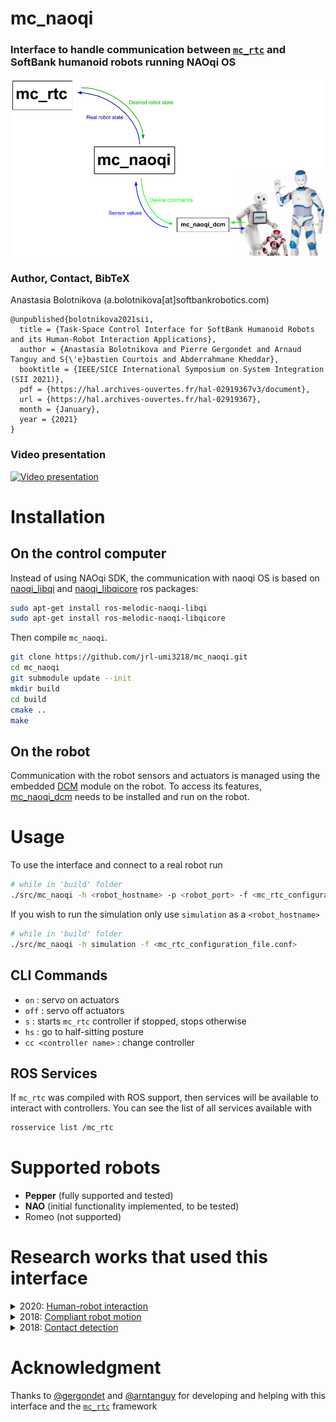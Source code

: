 # **mc_naoqi**

### Interface to handle communication between [`mc_rtc`](https://jrl-umi3218.github.io/mc_rtc/) and SoftBank humanoid robots running NAOqi OS

![mc_naoqi](doc/mc_naoqi.png "mc_naoqi interface")

### Author, Contact, BibTeX

Anastasia Bolotnikova (a.bolotnikova[at]softbankrobotics.com)

```
@unpublished{bolotnikova2021sii,
  title = {Task-Space Control Interface for SoftBank Humanoid Robots and its Human-Robot Interaction Applications},
  author = {Anastasia Bolotnikova and Pierre Gergondet and Arnaud Tanguy and S{\'e}bastien Courtois and Abderrahmane Kheddar},
  booktitle = {IEEE/SICE International Symposium on System Integration (SII 2021)},
  pdf = {https://hal.archives-ouvertes.fr/hal-02919367v3/document},
  url = {https://hal.archives-ouvertes.fr/hal-02919367},
  month = {January},
  year = {2021}
}
```

### Video presentation

[![Video presentation](https://img.youtube.com/vi/qzEnCGlT93s/0.jpg)](https://www.youtube.com/watch?v=qzEnCGlT93s "Task-Space Control Interface for SoftBank Robots and its Human-Robot Interaction Applications")

# Installation

## On the control computer

Instead of using NAOqi SDK, the communication with naoqi OS is based on [naoqi_libqi](http://wiki.ros.org/naoqi_libqi) and [naoqi_libqicore](http://wiki.ros.org/naoqi_libqicore) ros packages:

```sh
sudo apt-get install ros-melodic-naoqi-libqi
sudo apt-get install ros-melodic-naoqi-libqicore
```

Then compile `mc_naoqi`.

``` bash
git clone https://github.com/jrl-umi3218/mc_naoqi.git
cd mc_naoqi
git submodule update --init
mkdir build
cd build
cmake ..
make
```

## On the robot

Communication with the robot sensors and actuators is managed using the embedded [DCM](http://doc.aldebaran.com/2-1/naoqi/sensors/dcm.html) module on the robot.
To access its features, [mc_naoqi_dcm](https://github.com/jrl-umi3218/mc_naoqi_dcm) needs to be installed and run on the robot.

# Usage

To use the interface and connect to a real robot run

```bash
# while in 'build' folder
./src/mc_naoqi -h <robot_hostname> -p <robot_port> -f <mc_rtc_configuration_file.conf>
```

If you wish to run the simulation only use `simulation` as a `<robot_hostname>`

```bash
# while in 'build' folder
./src/mc_naoqi -h simulation -f <mc_rtc_configuration_file.conf>
```

## CLI Commands

- `on` : servo on actuators
- `off` : servo off actuators
- `s` : starts `mc_rtc` controller if stopped, stops otherwise
- `hs` : go to half-sitting posture
- `cc <controller name>` : change controller

## ROS Services

If `mc_rtc` was compiled with ROS support, then services will be available to interact with controllers. You can see the list of all services available with

```sh
rosservice list /mc_rtc
```

# Supported robots

* **Pepper** (fully supported and tested)
* **NAO** (initial functionality implemented, to be tested)
* Romeo (not supported)

# Research works that used this interface

<details>
<summary>2020:
<a href="https://www.youtube.com/watch?v=vDmEc1aBODA">Human-robot interaction</a></summary>
<br>
@inproceedings{bolotnikova2020roman,
<br> &emsp;title = {Autonomous Initiation of Human Physical Assistance by a Humanoid},
<br> &emsp;author = {Anastasia Bolotnikova and S{\'e}bastien Courtois and Abderrahmane Kheddar},
<br> &emsp;booktitle = {IEEE International Conference on Robot and Human Interactive Communication},
<br> &emsp;address = {Naples, Italy},
<br> &emsp;month = {31 August--4 September},
<br> &emsp;year = {2020} <br>
}
</details>
<details>
<summary>2018: <a href="https://www.youtube.com/watch?v=NnVgbZqZebU">Compliant robot motion</a></summary>
<br>
@inproceedings{bolotnikova2018humanoids,
<br> &emsp;title={Compliant Robot Motion Regulated via Proprioceptive Sensor Based Contact Observer},
<br> &emsp;author={Anastasia Bolotnikova and S{\'e}bastien Courtois and Abderrahmane Kheddar},
<br> &emsp;booktitle={IEEE-RAS International Conference on Humanoid Robots},
<br> &emsp;pages={854--859},
<br> &emsp;address = {Beijing, China},
<br> &emsp;month = {6--9 November},
<br> &emsp;year={2018} <br>
}
</details>
<details>
<summary>2018: <a href="https://www.youtube.com/watch?v=nY9zMG0EsnM">Contact detection</a></summary>
<br>
@inproceedings{bolotnikova2018roman,
<br> &emsp;title = {Contact observer for humanoid robot Pepper based on tracking joint position discrepancies},
<br> &emsp;author = {Anastasia Bolotnikova and S{\'e}bastien Courtois and Abderrahmane Kheddar},
<br> &emsp;booktitle = {IEEE International Conference on Robot and Human Interactive Communication},
<br> &emsp;pages = {29--34},
<br> &emsp;address = {Nanjing, China},
<br> &emsp;month = {27--31 August},
<br> &emsp;year = {2018} <br>
}
</details>

# Acknowledgment

Thanks to [@gergondet](https://github.com/gergondet) and [@arntanguy](https://github.com/arntanguy) for developing and helping with this interface and the [`mc_rtc`](https://jrl-umi3218.github.io/mc_rtc/) framework
